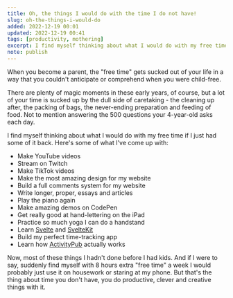 ```yaml
---
title: Oh, the things I would do with the time I do not have!
slug: oh-the-things-i-would-do
added: 2022-12-19 00:01
updated: 2022-12-19 00:41
tags: [productivity, mothering]
excerpt: I find myself thinking about what I would do with my free time if I just had some of it back. Here's some of what I've come up with
note: publish
---
```


When you become a parent, the "free time" gets sucked out of your life in a way that you couldn't anticipate or comprehend when you were child-free. 

There are plenty of magic moments in these early years, of course, but a lot of your time is sucked up by the dull side of caretaking - the cleaning up after, the packing of bags, the never-ending preparation and feeding of food. Not to mention answering the 500 questions your 4-year-old asks each day. 

I find myself thinking about what I would do with my free time if I just had some of it back. Here's some of what I've come up with:

- Make YouTube videos
- Stream on Twitch
- Make TikTok videos
- Make the most amazing design for my website
- Build a full comments system for my website
- Write longer, proper, essays and articles
- Play the piano again
- Make amazing demos on CodePen
- Get really good at hand-lettering on the iPad
- Practice so much yoga I can do a handstand
- Learn [Svelte](https://svelte.dev/) and [SvelteKit](https://kit.svelte.dev/)
- Build my perfect time-tracking app
- Learn how [ActivityPub](https://www.w3.org/community/activitypub/) actually works

Now, most of these things I hadn't done before I had kids. And if I were to say, suddenly find myself with 8 hours extra "free time" a week I would probably just use it on housework or staring at my phone. But that's the thing about time you don't have, you do productive, clever and creative things with it. 




